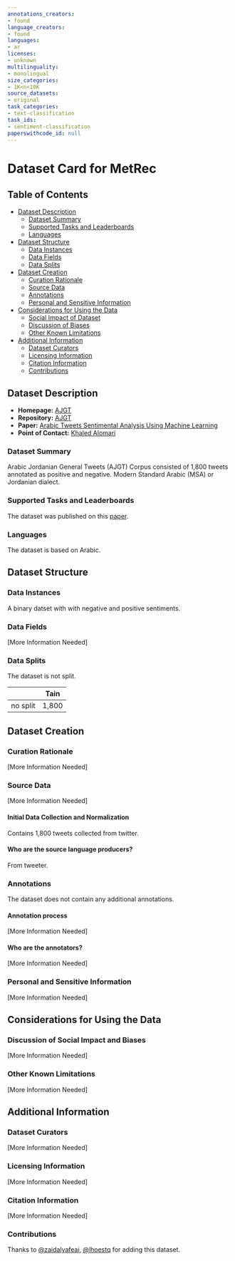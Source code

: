 ```yaml
---
annotations_creators:
- found
language_creators:
- found
languages:
- ar
licenses:
- unknown
multilinguality:
- monolingual
size_categories:
- 1K<n<10K
source_datasets:
- original
task_categories:
- text-classification
task_ids:
- sentiment-classification
paperswithcode_id: null
---
```


# Dataset Card for MetRec

## Table of Contents
- [Dataset Description](#dataset-description)
  - [Dataset Summary](#dataset-summary)
  - [Supported Tasks and Leaderboards](#supported-tasks-and-leaderboards)
  - [Languages](#languages)
- [Dataset Structure](#dataset-structure)
  - [Data Instances](#data-instances)
  - [Data Fields](#data-fields)
  - [Data Splits](#data-splits)
- [Dataset Creation](#dataset-creation)
  - [Curation Rationale](#curation-rationale)
  - [Source Data](#source-data)
  - [Annotations](#annotations)
  - [Personal and Sensitive Information](#personal-and-sensitive-information)
- [Considerations for Using the Data](#considerations-for-using-the-data)
  - [Social Impact of Dataset](#social-impact-of-dataset)
  - [Discussion of Biases](#discussion-of-biases)
  - [Other Known Limitations](#other-known-limitations)
- [Additional Information](#additional-information)
  - [Dataset Curators](#dataset-curators)
  - [Licensing Information](#licensing-information)
  - [Citation Information](#citation-information)
  - [Contributions](#contributions)

## Dataset Description

- **Homepage:** [AJGT](https://github.com/komari6/Arabic-twitter-corpus-AJGT)
- **Repository:** [AJGT](https://github.com/komari6/Arabic-twitter-corpus-AJGT)
- **Paper:** [Arabic Tweets Sentimental Analysis Using Machine Learning](https://link.springer.com/chapter/10.1007/978-3-319-60042-0_66)
- **Point of Contact:** [Khaled Alomari](khaled.alomari@adu.ac.ae)

### Dataset Summary

Arabic Jordanian General Tweets (AJGT) Corpus consisted of 1,800 tweets annotated as positive and negative. Modern Standard Arabic (MSA) or Jordanian dialect.

### Supported Tasks and Leaderboards

The dataset was published on this [paper](https://link.springer.com/chapter/10.1007/978-3-319-60042-0_66). 

### Languages

The dataset is based on Arabic.

## Dataset Structure

### Data Instances

A binary datset with with negative and positive sentiments.  

### Data Fields

[More Information Needed]

### Data Splits

The dataset is not split. 

|           | Tain   | 
|---------- | ------ | 
|no split   | 1,800  | 

## Dataset Creation

### Curation Rationale

[More Information Needed]

### Source Data

[More Information Needed]

#### Initial Data Collection and Normalization

Contains 1,800 tweets collected from twitter. 

#### Who are the source language producers?

From tweeter.  

### Annotations

The dataset does not contain any additional annotations.

#### Annotation process

[More Information Needed]

#### Who are the annotators?

[More Information Needed]

### Personal and Sensitive Information

[More Information Needed]

## Considerations for Using the Data

### Discussion of Social Impact and Biases

[More Information Needed]

### Other Known Limitations

[More Information Needed]

## Additional Information

### Dataset Curators

[More Information Needed]

### Licensing Information

[More Information Needed]

### Citation Information

[More Information Needed]

### Contributions

Thanks to [@zaidalyafeai](https://github.com/zaidalyafeai), [@lhoestq](https://github.com/lhoestq) for adding this dataset.